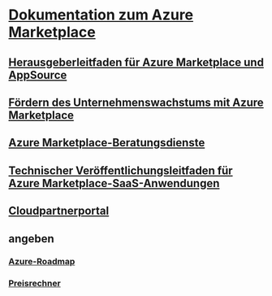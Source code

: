 # [Dokumentation zum Azure Marketplace](index.md)
## [Herausgeberleitfaden für Azure Marketplace und AppSource](marketplace-publishers-guide.md)
## [Fördern des Unternehmenswachstums mit Azure Marketplace](grow-your-business-azure-marketplace.md)
## [Azure Marketplace-Beratungsdienste](consulting-services.md)
## [Technischer Veröffentlichungsleitfaden für Azure Marketplace-SaaS-Anwendungen](marketplace-saas-applications-technical-publishing-guide.md)
## [Cloudpartnerportal](./cloud-partner-portal/cloud-partner-portal-what-is-the-cloud-partner-portal.md)
## angeben
### [Azure-Roadmap](https://azure.microsoft.com/roadmap/)
### [Preisrechner](https://azure.microsoft.com/pricing/calculator/)
